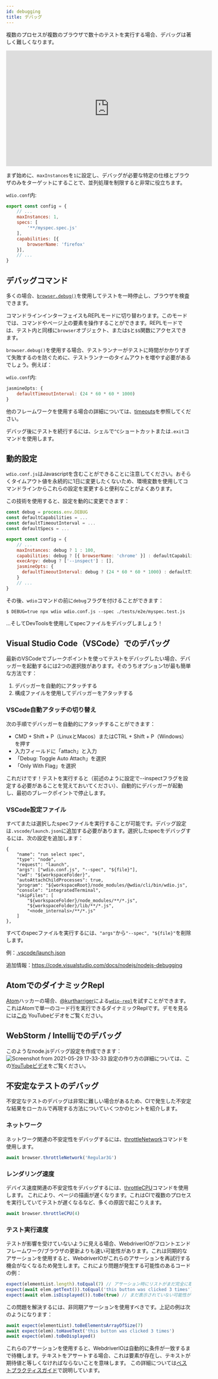 ```yaml
---
id: debugging
title: デバッグ
---
```


複数のプロセスが複数のブラウザで数十のテストを実行する場合、デバッグは著しく難しくなります。

<iframe width="560" height="315" src="https://www.youtube.com/embed/_bw_VWn5IzU" frameborder="0" allowFullScreen></iframe>

まず始めに、`maxInstances`を`1`に設定し、デバッグが必要な特定の仕様とブラウザのみをターゲットにすることで、並列処理を制限すると非常に役立ちます。

`wdio.conf`内:

```js
export const config = {
    // ...
    maxInstances: 1,
    specs: [
        '**/myspec.spec.js'
    ],
    capabilities: [{
        browserName: 'firefox'
    }],
    // ...
}
```

## デバッグコマンド

多くの場合、[`browser.debug()`](/docs/api/browser/debug)を使用してテストを一時停止し、ブラウザを検査できます。

コマンドラインインターフェイスもREPLモードに切り替わります。このモードでは、コマンドやページ上の要素を操作することができます。REPLモードでは、テスト内と同様に`browser`オブジェクト、または`$`と`$$`関数にアクセスできます。

`browser.debug()`を使用する場合、テストランナーがテストに時間がかかりすぎて失敗するのを防ぐために、テストランナーのタイムアウトを増やす必要があるでしょう。例えば：

`wdio.conf`内:

```js
jasmineOpts: {
    defaultTimeoutInterval: (24 * 60 * 60 * 1000)
}
```

他のフレームワークを使用する場合の詳細については、[timeouts](timeouts)を参照してください。

デバッグ後にテストを続行するには、シェルで`^C`ショートカットまたは`.exit`コマンドを使用します。

## 動的設定

`wdio.conf.js`はJavascriptを含むことができることに注意してください。おそらくタイムアウト値を永続的に1日に変更したくないため、環境変数を使用してコマンドラインからこれらの設定を変更すると便利なことがよくあります。

この技術を使用すると、設定を動的に変更できます：

```js
const debug = process.env.DEBUG
const defaultCapabilities = ...
const defaultTimeoutInterval = ...
const defaultSpecs = ...

export const config = {
    // ...
    maxInstances: debug ? 1 : 100,
    capabilities: debug ? [{ browserName: 'chrome' }] : defaultCapabilities,
    execArgv: debug ? ['--inspect'] : [],
    jasmineOpts: {
      defaultTimeoutInterval: debug ? (24 * 60 * 60 * 1000) : defaultTimeoutInterval
    }
    // ...
}
```

その後、`wdio`コマンドの前に`debug`フラグを付けることができます：

```
$ DEBUG=true npx wdio wdio.conf.js --spec ./tests/e2e/myspec.test.js
```

...そしてDevToolsを使用してspecファイルをデバッグしましょう！

## Visual Studio Code（VSCode）でのデバッグ

最新のVSCodeでブレークポイントを使ってテストをデバッグしたい場合、デバッガーを起動するには2つの選択肢があります。そのうちオプション1が最も簡単な方法です：
 1. デバッガーを自動的にアタッチする
 2. 構成ファイルを使用してデバッガーをアタッチする

### VSCode自動アタッチの切り替え

次の手順でデバッガーを自動的にアタッチすることができます：
 - CMD + Shift + P（LinuxとMacos）またはCTRL + Shift + P（Windows）を押す
 - 入力フィールドに「attach」と入力
 - 「Debug: Toggle Auto Attach」を選択
 - 「Only With Flag」を選択

これだけです！テストを実行すると（前述のように設定で--inspectフラグを設定する必要があることを覚えておいてください）、自動的にデバッガーが起動し、最初のブレークポイントで停止します。

### VSCode設定ファイル

すべてまたは選択したspecファイルを実行することが可能です。デバッグ設定は`.vscode/launch.json`に追加する必要があります。選択したspecをデバッグするには、次の設定を追加します：
```
{
    "name": "run select spec",
    "type": "node",
    "request": "launch",
    "args": ["wdio.conf.js", "--spec", "${file}"],
    "cwd": "${workspaceFolder}",
    "autoAttachChildProcesses": true,
    "program": "${workspaceRoot}/node_modules/@wdio/cli/bin/wdio.js",
    "console": "integratedTerminal",
    "skipFiles": [
        "${workspaceFolder}/node_modules/**/*.js",
        "${workspaceFolder}/lib/**/*.js",
        "<node_internals>/**/*.js"
    ]
},
```

すべてのspecファイルを実行するには、`"args"`から`"--spec", "${file}"`を削除します。

例：[.vscode/launch.json](https://github.com/mgrybyk/webdriverio-devtools/blob/master/.vscode/launch.json)

追加情報：https://code.visualstudio.com/docs/nodejs/nodejs-debugging

## AtomでのダイナミックRepl

[Atom](https://atom.io/)ハッカーの場合、[@kurtharriger](https://github.com/kurtharriger)による[`wdio-repl`](https://github.com/kurtharriger/wdio-repl)を試すことができます。これはAtomで単一のコード行を実行できるダイナミックReplです。デモを見るには[この](https://www.youtube.com/watch?v=kdM05ChhLQE) YouTubeビデオをご覧ください。

## WebStorm / Intellijでのデバッグ
このようなnode.jsデバッグ設定を作成できます：
![Screenshot from 2021-05-29 17-33-33](https://user-images.githubusercontent.com/18728354/120088460-81844c00-c0a5-11eb-916b-50f21c8472a8.png)
設定の作り方の詳細については、この[YouTubeビデオ](https://www.youtube.com/watch?v=Qcqnmle6Wu8)をご覧ください。

## 不安定なテストのデバッグ

不安定なテストのデバッグは非常に難しい場合があるため、CIで発生した不安定な結果をローカルで再現する方法についていくつかのヒントを紹介します。

### ネットワーク
ネットワーク関連の不安定性をデバッグするには、[throttleNetwork](https://webdriver.io/docs/api/browser/throttleNetwork)コマンドを使用します。
```js
await browser.throttleNetwork('Regular3G')
```

### レンダリング速度
デバイス速度関連の不安定性をデバッグするには、[throttleCPU](https://webdriver.io/docs/api/browser/throttleCPU)コマンドを使用します。
これにより、ページの描画が遅くなります。これはCIで複数のプロセスを実行していてテストが遅くなるなど、多くの原因で起こりえます。
```js
await browser.throttleCPU(4)
```

### テスト実行速度

テストが影響を受けていないように見える場合、WebdriverIOがフロントエンドフレームワーク/ブラウザの更新よりも速い可能性があります。これは同期的なアサーションを使用すると、WebdriverIOがこれらのアサーションを再試行する機会がなくなるため発生します。これにより問題が発生する可能性のあるコードの例：
```js
expect(elementList.length).toEqual(7) // アサーション時にリストがまだ完全に取得されていない可能性がある
expect(await elem.getText()).toEqual('this button was clicked 3 times') // アサーション時にテキストがまだ更新されていない可能性がある（「this button was clicked 2 times」が期待される「this button was clicked 3 times」と一致しない）
expect(await elem.isDisplayed()).toBe(true) // まだ表示されていない可能性がある
```
この問題を解決するには、非同期アサーションを使用すべきです。上記の例は次のようになります：
```js
await expect(elementList).toBeElementsArrayOfSize(7)
await expect(elem).toHaveText('this button was clicked 3 times')
await expect(elem).toBeDisplayed()
```
これらのアサーションを使用すると、WebdriverIOは自動的に条件が一致するまで待機します。テキストをアサートする場合、これは要素が存在し、テキストが期待値と等しくなければならないことを意味します。
この詳細については[ベストプラクティスガイド](https://webdriver.io/docs/bestpractices#use-the-built-in-assertions)で説明しています。